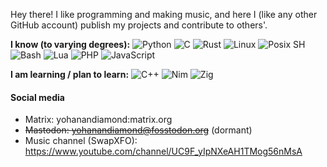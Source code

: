 <!--
  Most of this was stolen from [Magoninho's](https://github.com/Magoninho) and [adamalston's](https://github.com/adamalston) READMES :P
  Go theck them out!
-->

Hey there! I like programming and making music, and here I (like any other GitHub account) publish my projects and contribute to others'.

**I know (to varying degrees):**
![Python](https://img.shields.io/badge/-Python-000?&logo=python)
![C](https://img.shields.io/badge/-C-black?&logo=C)
![Rust](https://img.shields.io/badge/-Rust-black?&logo=rust)
![Linux](https://img.shields.io/badge/-Linux-black?&logo=linux)
![Posix SH](https://img.shields.io/badge/-Posix_SH-black?&logo=GNU%20Bash)
![Bash](https://img.shields.io/badge/-Bash-black?&logo=GNU%20Bash)
![Lua](https://img.shields.io/badge/-Lua-black?logo=Lua)
![PHP](https://img.shields.io/badge/-PHP-black?logo=PHP)
![JavaScript](https://img.shields.io/badge/-JavaScript-black?logo=JavaScript)

**I am learning / plan to learn:**
![C++](https://img.shields.io/badge/-C++-black?logo=c%2b%2b&logoColor=00599C)
![Nim](https://img.shields.io/badge/-Nim-black?logo=Nim)
![Zig](https://img.shields.io/badge/-Zig-black)

#### Social media

* Matrix: yohanandiamond:matrix.org
* ~~Mastodon: [yohanandiamond@fosstodon.org](https://fosstodon.org/@yohanandiamond)~~ (dormant)
* Music channel (SwapXFO): https://www.youtube.com/channel/UC9F_yIpNXeAH1TMog56nMsA
